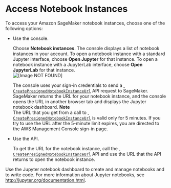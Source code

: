 # Access Notebook Instances<a name="howitworks-access-ws"></a>

To access your Amazon SageMaker notebook instances, choose one of the following options: 
+ Use the console\.

  Choose **Notebook instances**\. The console displays a list of notebook instances in your account\. To open a notebook instance with a standard Jupyter interface, choose **Open Jupyter** for that instance\. To open a notebook instance with a JupyterLab interface, choose **Open JupyterLab** for that instance\.  
![\[Image NOT FOUND\]](http://docs.aws.amazon.com/sagemaker/latest/dg/images/ws-notebook-10.png)

  The console uses your sign\-in credentials to send a [  `CreatePresignedNotebookInstanceUrl`](https://docs.aws.amazon.com/sagemaker/latest/APIReference/API_CreatePresignedNotebookInstanceUrl.html) API request to SageMaker\. SageMaker returns the URL for your notebook instance, and the console opens the URL in another browser tab and displays the Jupyter notebook dashboard\. 
**Note**  
The URL that you get from a call to [  `CreatePresignedNotebookInstanceUrl`](https://docs.aws.amazon.com/sagemaker/latest/APIReference/API_CreatePresignedNotebookInstanceUrl.html) is valid only for 5 minutes\. If you try to use the URL after the 5\-minute limit expires, you are directed to the AWS Management Console sign\-in page\.
+ Use the API\.

  To get the URL for the notebook instance, call the [ `CreatePresignedNotebookInstanceUrl`](https://docs.aws.amazon.com/sagemaker/latest/APIReference/API_CreatePresignedNotebookInstanceUrl.html) API and use the URL that the API returns to open the notebook instance\.

Use the Jupyter notebook dashboard to create and manage notebooks and to write code\. For more information about Jupyter notebooks, see [http://jupyter\.org/documentation\.html](http://jupyter.org/documentation.html)\.